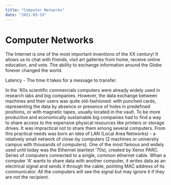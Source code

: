 ```yaml
---
title: "Computer Networks"
date: "2021-03-19"
---
```


# Computer Networks

The Internet is one of the most important inventions of the XX century! It allows us to chat with friends, visit art galleries from home, receive online education, and vote. The ability to exchange information around the Globe forever changed the world.

Latency - The time it takes for a message to transfer.

In the '60s scientific commercials computers were already widely used in research labs and big companies. However, the data exchange between machines and their users was quite old-fashioned:  with punched cards, representing the data by absence or presence of holes in predefined positions, or with magnetic tapes, usually located in the vault. To be more productive and economically sustainable big companies had to find a way to share access to the expensive physical resources like printers or storage drives. It was impractical not to share them among several computers. From this practical needs was born an idea of LAN (Local Area Networks) - a relatively small network of close-by computers (2 machines or university campus with thousands of computers). One of the most famous and widely used until today was the Ethernet (earliest '70s), created by Xerox PARC. Series of computers connected to a single, common ethernet cable. Whan a computer 'A' wants to share data with another computer, it writes data as an electrical signal and sends it through the cable, pointing MAC address of its communicator. All the computers will see the signal but may ignore it if they are not the recipient.
